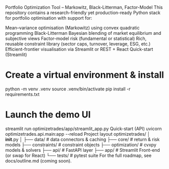 Portfolio Optimization Tool – Markowitz, Black-Litterman, Factor-Model
This repository contains a research-friendly yet production-ready Python stack for portfolio optimisation with support for:

Mean–variance optimisation (Markowitz) using convex quadratic programming
Black-Litterman Bayesian blending of market equilibrium and subjective views
Factor-model risk (fundamental or statistical)
Rich, reusable constraint library (sector caps, turnover, leverage, ESG, etc.)
Efficient-frontier visualisation via Streamlit or REST + React
Quick-start (Streamlit)
# Create a virtual environment & install
python -m venv .venv
source .venv/bin/activate
pip install -r requirements.txt

# Launch the demo UI
streamlit run optimizetrades/app/streamlit_app.py
Quick-start (API)
uvicorn optimizetrades.api.main:app --reload
Project layout
optimizetrades/
│   __init__.py
│
├── data/            # data connectors & caching
├── core/            # return & risk models
├── constraints/     # constraint objects
├── optimization/    # cvxpy models & solvers
├── api/             # FastAPI layer
├── app/             # Streamlit Front-end (or swap for React)
└── tests/           # pytest suite
For the full roadmap, see docs/outline.md (coming soon).
